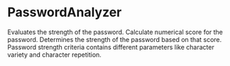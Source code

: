 # PasswordAnalyzer
Evaluates the strength of the password.
Calculate numerical score for the password.
Determines the strength of the password based on that score.
Password strength criteria contains different parameters like character variety and character repetition.
